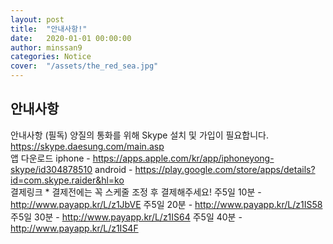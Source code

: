 ```yaml
---
layout: post
title:  "안내사항!"
date:   2020-01-01 00:00:00
author: minssan9
categories: Notice
cover:  "/assets/the_red_sea.jpg"
---
```


## 안내사항

안내사항 (필독)
양질의 통화를 위해 Skype 설치 및 가입이 필요합니다.
https://skype.daesung.com/main.asp
<br>
앱 다운로드
iphone - https://apps.apple.com/kr/app/iphoneyong-skype/id304878510
android - https://play.google.com/store/apps/details?id=com.skype.raider&hl=ko
<br>
결제링크 * 결제전에는 꼭 스케줄 조정 후 결제해주세요!
주5일 10분 - http://www.payapp.kr/L/z1JbVE
주5일 20분 - http://www.payapp.kr/L/z1IS58
주5일 30분 - http://www.payapp.kr/L/z1IS64
주5일 40분 - http://www.payapp.kr/L/z1IS4F
<br> 
